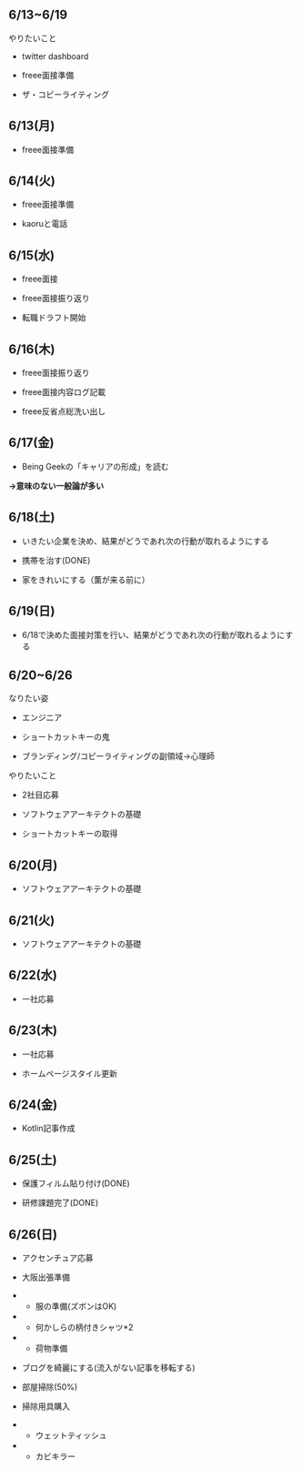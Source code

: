 



## 6/13~6/19

やりたいこと

- twitter dashboard

- freee面接準備

- ザ・コピーライティング




## 6/13(月)

- freee面接準備



## 6/14(火)

- freee面接準備

- kaoruと電話


## 6/15(水)

- freee面接

- freee面接振り返り

- 転職ドラフト開始


## 6/16(木)

- freee面接振り返り

- freee面接内容ログ記載

- freee反省点総洗い出し


## 6/17(金)

- Being Geekの「キャリアの形成」を読む

**→意味のない一般論が多い**





## 6/18(土)

- いきたい企業を決め、結果がどうであれ次の行動が取れるようにする

- 携帯を治す(DONE)
  
- 家をきれいにする（薫が来る前に）



## 6/19(日)

- 6/18で決めた面接対策を行い、結果がどうであれ次の行動が取れるようにする



## 6/20~6/26

なりたい姿

- エンジニア

- ショートカットキーの鬼

- ブランディング/コピーライティングの副領域→心理師




やりたいこと

- 2社目応募

- ソフトウェアアーキテクトの基礎

- ショートカットキーの取得


## 6/20(月)

- ソフトウェアアーキテクトの基礎


## 6/21(火)

- ソフトウェアアーキテクトの基礎


## 6/22(水)

- 一社応募


## 6/23(木)

- 一社応募

- ホームページスタイル更新


## 6/24(金)

- Kotlin記事作成


## 6/25(土)

- 保護フィルム貼り付け(DONE)

- 研修課題完了(DONE)


## 6/26(日)

- アクセンチュア応募

- 大阪出張準備

- - 服の準備(ズボンはOK)
- - 何かしらの柄付きシャツ*2
- - 荷物準備

- ブログを綺麗にする(流入がない記事を移転する)

- 部屋掃除(50%)

- 掃除用具購入
- - ウェットティッシュ
- - カビキラー



